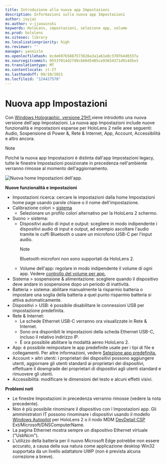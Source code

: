 ```yaml
---
title: Introduzione alla nuova app Impostazioni
description: Informazioni sulla nuova app Impostazioni
author: joyjaz
ms.author: v-jjaswinski
keywords: HoloLens, impostazioni, selezione app, volume
ms.prod: hololens
ms.sitesec: library
ms.localizationpriority: high
ms.reviewer: ''
manager: yannisle
ms.openlocfilehash: bcde697b5887573826a3a1a61e8c3707b4d0337a
ms.sourcegitcommit: 05537014d27d9cb60d5485ce93654371d914d5e3
ms.translationtype: MT
ms.contentlocale: it-IT
ms.lasthandoff: 09/10/2021
ms.locfileid: "124427578"
---
```

# <a name="new-settings-app"></a>Nuova app Impostazioni

Con [Windows Holographic, versione 21H1,](hololens-release-notes.md#windows-holographic-version-21h1)viene introdotto una nuova versione dell'app Impostazioni. La nuova app Impostazioni include nuove funzionalità e impostazioni espanse per HoloLens 2 nelle aree seguenti: Audio, Sospensione di Power &, Rete & Internet, App, Account, Accessibilità e altro ancora.

> [!NOTE]
> Poiché la nuova app Impostazioni è distinta dall'app Impostazioni legacy, tutte le finestre Impostazioni posizionate in precedenza nell'ambiente verranno rimosse al momento dell'aggiornamento.

![Nuova home Impostazioni dell'app.](images/new-settings-app.png)

**Nuove funzionalità e impostazioni**
- Impostazioni ricerca: cercare le impostazioni dalla home Impostazioni home page usando parole chiave o il nome dell'impostazione.
- Calibrazione colori > [sistema](hololens2-display.md#how-to-use-display-color-calibration)
    - Selezionare un profilo colori alternativo per la HoloLens 2 schermo.
- Suono > sistema:
  - Dispositivi audio di input e output: scegliere in modo indipendente i dispositivi audio di input e output, ad esempio ascoltare l'audio tramite le cuffi Bluetooth o usare un microfono USB-C per l'input audio.
    > [!NOTE]
    > Bluetooth microfoni non sono supportati da HoloLens 2.
  - Volume dell'app: regolare in modo indipendente il volume di ogni app. Vedere [controllo del volume per app.](holographic-home.md#per-app-volume-control)
- Sistema > sospensione & alimentazione: scegliere quando il dispositivo deve andare in sospensione dopo un periodo di inattività.
- Batteria > sistema: abilitare manualmente la risparmio batteria o impostare una soglia della batteria a quel punto risparmio batteria si attiva automaticamente.
- Dispositivi > USB: è possibile disabilitare le connessioni USB per impostazione predefinita.
- Rete & Internet:
  - Le schede Ethernet USB-C verranno ora visualizzate in Rete & Internet.
  - Sono ora disponibili le impostazioni della scheda Ethernet USB-C, incluso il relativo indirizzo IP.
  - È ora possibile abilitare la modalità aereo HoloLens 2.
- App: è possibile reimpostare le app predefinite usate per i tipi di file e collegamenti. Per altre informazioni, vedere [Selezione app predefinita.](holographic-home.md#default-app-picker)
- Account > altri utenti: i proprietari dei dispositivi possono aggiungere utenti, aggiornare gli utenti standard ai proprietari dei dispositivi, effettuare il downgrade dei proprietari di dispositivi agli utenti standard e rimuovere gli utenti.
- Accessibilità: modificare le dimensioni del testo e alcuni effetti visivi.

**Problemi noti**
- Le finestre Impostazioni in precedenza verranno rimosse (vedere la nota precedente).
- Non è più possibile rinominare il dispositivo con l Impostazioni app. Gli amministratori IT possono rinominare i dispositivi usando il modello [Windows Autopilot](hololens2-autopilot.md) per HoloLens 2 o il nodo MDM [DevDetail CSP](/windows/client-management/mdm/devdetail-csp) Ext/Microsoft/DNSComputerName.
- La pagina Ethernet mostra sempre un dispositivo Ethernet virtuale ("UsbNcm").
- L'utilizzo della batteria per il nuovo Microsoft Edge potrebbe non essere accurato, a causa della sua natura come applicazione desktop Win32 supportata da un livello adattatore UWP (non è prevista alcuna correzione a breve).

